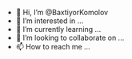 - 👋 Hi, I’m @BaxtiyorKomolov
- 👀 I’m interested in ...
- 🌱 I’m currently learning ...
- 💞️ I’m looking to collaborate on ...
- 📫 How to reach me ...

<!---
BaxtiyorKomolov/BaxtiyorKomolov is a ✨ special ✨ repository because its `README.md` (this file) appears on your GitHub profile.
You can click the Preview link to take a look at your changes.
--->
